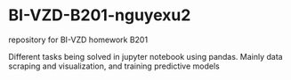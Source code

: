 # BI-VZD-B201-nguyexu2

repository for BI-VZD homework B201

Different tasks being solved in jupyter notebook using pandas.
Mainly data scraping and visualization, and training predictive models
